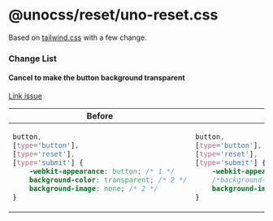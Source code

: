 # @unocss/reset/uno-reset.css

Based on [tailwind.css](./tailwind.css) with a few change.

### Change List

#### Cancel to make the button background transparent
[Link issue](https://github.com/unocss/unocss/issues/2127 )
<table>
<thead>
<tr style="text-align: center">
<th>Before</th>
<th>After</th>
</tr>
</thead>
<tbody>
<tr>
<td>
<!-- prettier-ignore -->

```css
button,
[type='button'],
[type='reset'],
[type='submit'] {
    -webkit-appearance: button; /* 1 */
    background-color: transparent; /* 2 */
    background-image: none; /* 2 */
}
```

</td>

<td>

<!-- prettier-ignore -->
```css
button,
[type='button'],
[type='reset'],
[type='submit'] {
    -webkit-appearance: button; /* 1 */
    /*background-color: transparent; !* 2 *!*/
    background-image: none; /* 2 */
}
```

</td>
</tr>
</tbody>
</table>


